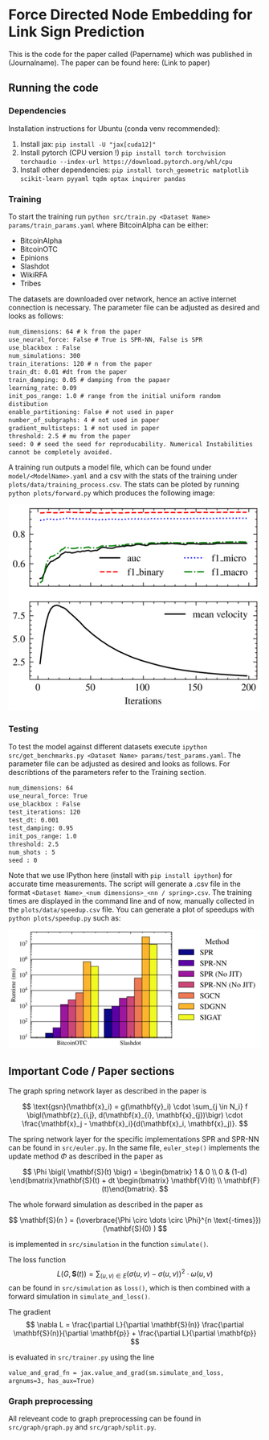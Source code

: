 # Force Directed Node Embedding for Link Sign Prediction

This is the code for the paper called (Papername) which was published in (Journalname). The paper can be found here: (Link to paper)

## Running the code

### Dependencies

Installation instructions for Ubuntu (conda venv recommended):

1. Install jax: 
``pip install -U "jax[cuda12]"``
2. Install pytorch (CPU version !) ``pip install torch torchvision torchaudio --index-url https://download.pytorch.org/whl/cpu``
3. Install other dependencies: ``pip install torch_geometric matplotlib scikit-learn pyyaml tqdm optax inquirer pandas``

### Training

To start the training run ```python src/train.py <Dataset Name> params/train_params.yaml``` where BitcoinAlpha can be either:

- BitcoinAlpha
- BitcoinOTC
- Epinions
- Slashdot 
- WikiRFA
- Tribes

The datasets are downloaded over network, hence an active internet connection is necessary. The parameter file can be adjusted as desired and looks as follows:

```
num_dimensions: 64 # k from the paper
use_neural_force: False # True is SPR-NN, False is SPR
use_blackbox : False
num_simulations: 300
train_iterations: 120 # n from the paper
train_dt: 0.01 #dt from the paper
train_damping: 0.05 # damping from the papaer
learning_rate: 0.09
init_pos_range: 1.0 # range from the initial uniform random distibution
enable_partitioning: False # not used in paper
number_of_subgraphs: 4 # not used in paper
gradient_multisteps: 1 # not used in paper
threshold: 2.5 # mu from the paper
seed: 0 # seed the seed for reproducability. Numerical Instabilities cannot be completely avoided.
```

A training run outputs a model file, which can be found under ```model/<ModelName>.yaml``` and a csv with the stats of the training under ```plots/data/training_process.csv```. The stats can be ploted by running ```python plots/forward.py``` which produces the following image:

![Forward](plots/forward.png)

### Testing

To test the model against different datasets execute ```ipython src/get_benchmarks.py <Dataset Name> params/test_params.yaml```. The parameter file can be adjusted as desired and looks as follows. For describtions of the parameters refer to the Training section.

```
num_dimensions: 64
use_neural_force: True
use_blackbox : False
test_iterations: 120
test_dt: 0.001
test_damping: 0.95
init_pos_range: 1.0
threshold: 2.5
num_shots : 5
seed : 0
```

Note that we use IPython here (install with ```pip install ipython```) for accurate time measurements. The script will generate a .csv file in the format ```<Dataset Name>_<num dimensions>_<nn / spring>.csv```. The training times are displayed in the command line and of now, manually collected in the ```plots/data/speedup.csv``` file. You can generate a plot of speedups with  ```python plots/speedup.py``` such as:

![Forward](plots/performance.png)

## Important Code / Paper sections

The graph spring network layer as described in the paper is

$$
    \text{gsn}(\mathbf{x}_i) = g(\mathbf{y}_i) \cdot \sum_{j \in N_i} f \bigl(\mathbf{z}_{i,j}, d(\mathbf{x}_{i}, \mathbf{x}_{j})\bigr) \cdot \frac{\mathbf{x}_j - \mathbf{x}_i}{d(\mathbf{x}_i, \mathbf{x}_j)}.
$$

The spring network layer for the specific implementations SPR and SPR-NN can be found in ``src/euler.py``. In the same file, ``euler_step()`` implements the update method $\Phi$ as described in the paper as

$$
    \Phi \bigl( \mathbf{S}(t) \bigr) = \begin{bmatrix}
        1 & 0 \\ 0 & (1-d) 
    \end{bmatrix}\mathbf{S}(t) + dt \begin{bmatrix} \mathbf{V}(t) \\  \mathbf{F}(t)\end{bmatrix}.
$$

The whole forward simulation as described in the paper as 

$$
    \mathbf{S}(n ) = (\overbrace{\Phi \circ \dots \circ \Phi}^{n \text{-times}})(\mathbf{S}(0) )
$$

is implemented in ``src/simulation`` in the function ``simulate()``.

The loss function 
$$
    L(G, \textbf{S}(t)) = \sum_{(u, v) \in E} (\sigma(u, v) - {\sigma}(u, v))^2 \cdot \omega(u, v)
$$ 
can be found in ``src/simulation`` as ``loss()``, which is then combined with a forward simulation in ``simulate_and_loss()``. 

The gradient 
$$
    \nabla L  = \frac{\partial L}{\partial \mathbf{S}(n)} \frac{\partial \mathbf{S}(n)}{\partial \mathbf{p}} + \frac{\partial L}{\partial \mathbf{p}}
$$

is evaluated in ``src/trainer.py`` using the line 

```
value_and_grad_fn = jax.value_and_grad(sm.simulate_and_loss, argnums=3, has_aux=True)
```

### Graph preprocessing

All releveant code to graph preprocessing can be found in ``src/graph/graph.py`` and ``src/graph/split.py``.